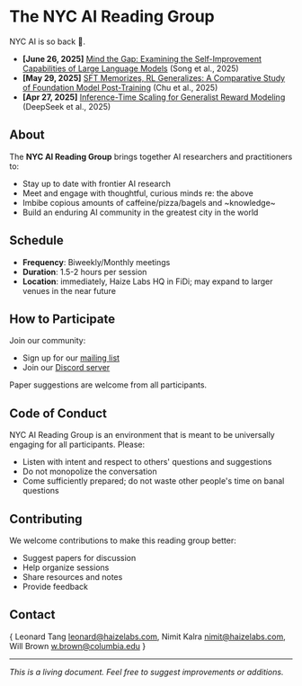 # The NYC AI Reading Group

NYC AI is so back :rocket:.

* **[June 26, 2025]** [Mind the Gap: Examining the Self-Improvement Capabilities of Large Language Models](./6-26) (Song et al., 2025)
* **[May 29, 2025]** [SFT Memorizes, RL Generalizes: A Comparative Study of Foundation Model Post-Training](./5-29) (Chu et al., 2025)
* **[Apr 27, 2025]** [Inference-Time Scaling for Generalist Reward Modeling](./4-27) (DeepSeek et al., 2025)

## About

The **NYC AI Reading Group** brings together AI researchers and practitioners to:
- Stay up to date with frontier AI research
- Meet and engage with thoughtful, curious minds re: the above
- Imbibe copious amounts of caffeine/pizza/bagels and \~knowledge\~
- Build an enduring AI community in the greatest city in the world

## Schedule

- **Frequency**: Biweekly/Monthly meetings
- **Duration**: 1.5-2 hours per session
- **Location**: immediately, Haize Labs HQ in FiDi; may expand to larger venues in the near future

## How to Participate

Join our community:
   - Sign up for our [mailing list](https://atrui71w.paperform.co/)
   - Join our [Discord server](https://discord.gg/gZQFmWXK)

Paper suggestions are welcome from all participants.

## Code of Conduct

NYC AI Reading Group is an environment that is meant to be universally engaging for all participants. Please:
- Listen with intent and respect to others' questions and suggestions
- Do not monopolize the conversation
- Come sufficiently prepared; do not waste other people's time on banal questions

## Contributing

We welcome contributions to make this reading group better:
- Suggest papers for discussion
- Help organize sessions
- Share resources and notes
- Provide feedback

## Contact

{ Leonard Tang <leonard@haizelabs.com>, Nimit Kalra <nimit@haizelabs.com>, Will Brown <w.brown@columbia.edu> }

---

*This is a living document. Feel free to suggest improvements or additions.*

